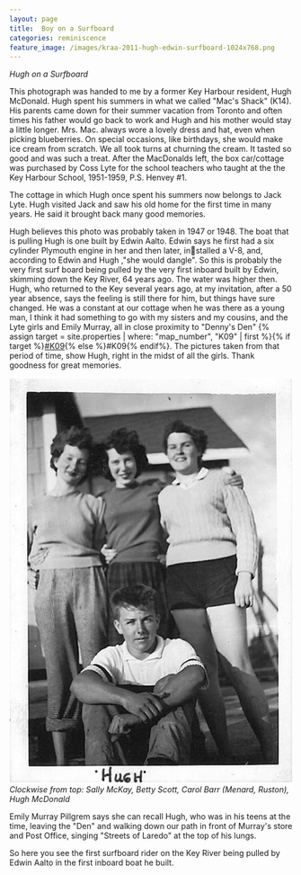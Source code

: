 ```yaml
---
layout: page
title:  Boy on a Surfboard
categories: reminiscence
feature_image: /images/kraa-2011-hugh-edwin-surfboard-1024x768.png
---
```

*Hugh on a Surfboard*

This photograph was handed to me by a former Key Harbour resident, Hugh McDonald. Hugh spent his summers in what we called "Mac's Shack" (K14). His parents came down for their summer vacation from Toronto and often times his father would go back to work and Hugh and his mother would stay a little longer. Mrs. Mac. always wore a lovely dress and hat, even when picking blueberries. On special occasions, like birthdays, she would make ice cream from scratch. We all took turns at churning the cream. It tasted so good and was such a treat. After the MacDonalds left, the box car/cottage was purchased by Coss Lyte for the school teachers who taught at the the Key Harbour School, 1951-1959, P.S. Henvey #1.

The cottage in which Hugh once spent his summers now belongs to Jack Lyte. Hugh visited Jack and saw his old home for the first time in many years. He said it brought back many good memories.

Hugh believes this photo was probably taken in 1947 or 1948. The boat that is pulling Hugh is one built by Edwin Aalto. Edwin says he first had a six cylinder Plymouth engine in her and then later, installed a V-8, and, according to Edwin and Hugh ,"she would dangle". So this is probably the very first surf board being pulled by the very first inboard built by Edwin, skimming down the Key River, 64 years ago. The water was higher then.
Hugh, who returned to the Key several years ago, at my invitation, after a 50 year absence, says the feeling is still there for him, but things have sure changed. He was a constant at our cottage when he was there as a young man, I think it had something to
go with my sisters and my cousins, and the Lyte girls and Emily Murray, all in close proximity to "Denny's Den" {% assign target = site.properties | where: "map_number", "K09" | first %}{% if target %}<a href="{{site.baseurl}}{{ target.url }}">#K09</a>{% else %}#K09{% endif%}. The pictures taken from that period of time, show Hugh, right in the midst of all the girls. Thank goodness for great memories.

![Clockwise from top: Sally McKay, Betty Scott, Carol Barr (Menard, Ruston), Hugh McDonald](images/kraa-2011-hugh-girls-716x1024.png)
*Clockwise from top: Sally McKay, Betty Scott, Carol Barr (Menard, Ruston), Hugh McDonald*

Emily Murray Pillgrem says she can recall Hugh, who was in his teens at the time, leaving the "Den" and walking down our path in front of Murray's store and Post Office, singing "Streets of Laredo" at the top of his lungs. 

So here you see the first surfboard rider on the Key River being pulled by Edwin Aalto in the first inboard boat he built.
